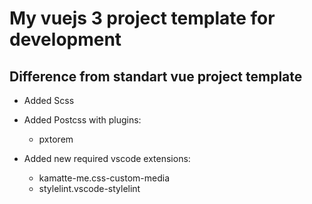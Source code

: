 # My vuejs 3 project template for development

## Difference from standart vue project template

- Added Scss

- Added Postcss with plugins:
  - pxtorem

- Added new required vscode extensions:
  - kamatte-me.css-custom-media
  - stylelint.vscode-stylelint
